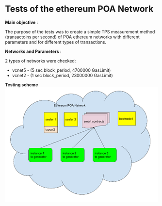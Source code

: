 Tests of the ethereum POA Network
=================================


**Main objective** :

The purpose of the tests was to create a simple TPS measurement method (transactoins per second) of POA ethereum networks with different parameters and for different types of transactions.


**Networks and Parameters** :

2 types of networks were checked:
- vcnet5 - (5 sec block_period, 4700000 GasLimit)
- vcnet2 - (1 sec block_period, 23000000 GasLimit)

**Testing scheme**
![Testing scheme](https://github.com/77ph/ethereum-poa-tests/blob/master/docs/poa%20tests.png)

